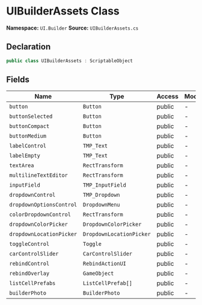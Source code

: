 # UIBuilderAssets Class

**Namespace:** `UI.Builder`
**Source:** `UIBuilderAssets.cs`

## Declaration

```csharp
public class UIBuilderAssets : ScriptableObject
```

## Fields

| Name | Type | Access | Modifiers |
|------|------|--------|-----------|
| `button` | `Button` | public | - |
| `buttonSelected` | `Button` | public | - |
| `buttonCompact` | `Button` | public | - |
| `buttonMedium` | `Button` | public | - |
| `labelControl` | `TMP_Text` | public | - |
| `labelEmpty` | `TMP_Text` | public | - |
| `textArea` | `RectTransform` | public | - |
| `multilineTextEditor` | `RectTransform` | public | - |
| `inputField` | `TMP_InputField` | public | - |
| `dropdownControl` | `TMP_Dropdown` | public | - |
| `dropdownOptionsControl` | `DropdownMenu` | public | - |
| `colorDropdownControl` | `RectTransform` | public | - |
| `dropdownColorPicker` | `DropdownColorPicker` | public | - |
| `dropdownLocationPicker` | `DropdownLocationPicker` | public | - |
| `toggleControl` | `Toggle` | public | - |
| `carControlSlider` | `CarControlSlider` | public | - |
| `rebindControl` | `RebindActionUI` | public | - |
| `rebindOverlay` | `GameObject` | public | - |
| `listCellPrefabs` | `ListCellPrefab[]` | public | - |
| `builderPhoto` | `BuilderPhoto` | public | - |

